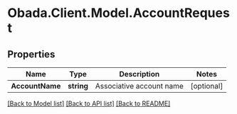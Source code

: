 
# Obada.Client.Model.AccountRequest

## Properties

Name | Type | Description | Notes
------------ | ------------- | ------------- | -------------
**AccountName** | **string** | Associative account name | [optional] 

[[Back to Model list]](../README.md#documentation-for-models)
[[Back to API list]](../README.md#documentation-for-api-endpoints)
[[Back to README]](../README.md)


